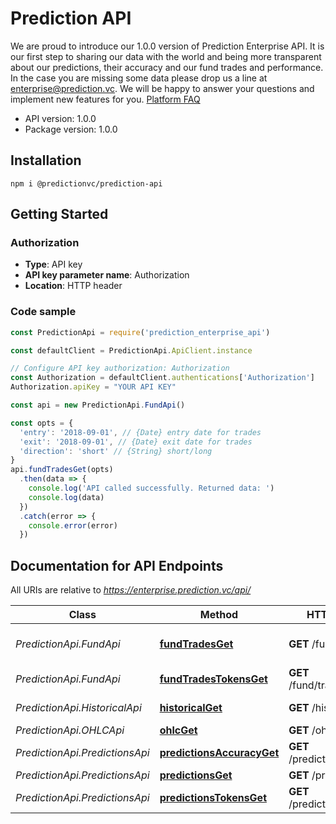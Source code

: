 # Prediction API

We are proud to introduce our 1.0.0 version of Prediction Enterprise API.  It is our first step to sharing our data with the world and being more transparent about our predictions, their accuracy and our fund trades and performance.  In the case you are missing some data please drop us a line at enterprise@prediction.vc. We will be happy to answer your questions and implement new features for you.  [Platform FAQ](https://predictionvc.freshdesk.com/support/solutions/)

- API version: 1.0.0
- Package version: 1.0.0

## Installation

```shell
npm i @predictionvc/prediction-api
```

## Getting Started

### Authorization

- **Type**: API key
- **API key parameter name**: Authorization
- **Location**: HTTP header

### Code sample

```javascript
const PredictionApi = require('prediction_enterprise_api')

const defaultClient = PredictionApi.ApiClient.instance

// Configure API key authorization: Authorization
const Authorization = defaultClient.authentications['Authorization']
Authorization.apiKey = "YOUR API KEY"

const api = new PredictionApi.FundApi()

const opts = {
  'entry': '2018-09-01', // {Date} entry date for trades
  'exit': '2018-09-01', // {Date} exit date for trades
  'direction': 'short' // {String} short/long
}
api.fundTradesGet(opts)
  .then(data => {
    console.log('API called successfully. Returned data: ')
    console.log(data)
  })
  .catch(error => {
    console.error(error)
  })


```

## Documentation for API Endpoints

All URIs are relative to *https://enterprise.prediction.vc/api/*

Class | Method | HTTP request | Description
------------ | ------------- | ------------- | -------------
*PredictionApi.FundApi* | [**fundTradesGet**](docs/FundApi.md#fundTradesGet) | **GET** /fund/trades | Prediction Fund trade data
*PredictionApi.FundApi* | [**fundTradesTokensGet**](docs/FundApi.md#fundTradesTokensGet) | **GET** /fund/trades/tokens | Traded tokens
*PredictionApi.HistoricalApi* | [**historicalGet**](docs/HistoricalApi.md#historicalGet) | **GET** /historical | Historical Data
*PredictionApi.OHLCApi* | [**ohlcGet**](docs/OHLCApi.md#ohlcGet) | **GET** /ohlc | OHLC Data
*PredictionApi.PredictionsApi* | [**predictionsAccuracyGet**](docs/PredictionsApi.md#predictionsAccuracyGet) | **GET** /predictions/accuracy | Accuracy
*PredictionApi.PredictionsApi* | [**predictionsGet**](docs/PredictionsApi.md#predictionsGet) | **GET** /predictions | Predictions
*PredictionApi.PredictionsApi* | [**predictionsTokensGet**](docs/PredictionsApi.md#predictionsTokensGet) | **GET** /predictions/tokens | Tokens
